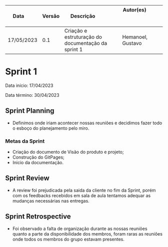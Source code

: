 | Data       | Versão | Descrição            | Autor(es)                                                   |
| ---------- | ------ | -------------------- | ------------------------------------------------------------ |
|17/05/2023 | 0.1 | Criação e estruturação do documentação da sprint 1 | Hemanoel, Gustavo|


# Sprint 1

Data início: 17/04/2023

Data término: 30/04/2023

## Sprint Planning
* Definimos onde iriam acontecer nossas reuniões e decidimos fazer todo o esboço do planejamento pelo miro.
### Metas da Sprint
* Criação do documento de Visão do produto e projeto;
* Construção do GitPages;
* Inicio da documentação.
## Sprint Review
* A review foi prejudicada pela saida da cliente no fim da Sprint, porém com os feedbacks recebidos em sala de aula tentamos adequar as mudanças necessárias nas entregas.
 
## Sprint Retrospective
* Foi observado a falta de organização durante as nossas reuniões quanto a parte da disponibilidade dos membros, foram raras as reuniões onde todos os membros do grupo estavam presentes.

















<!-- ## Práticas utilizadas do XP

| Práticas | Aplicação |
| ------------- |:-------------:|
| Refatoração | O Visual Studio Code será uma ferramenta utilizada para auxiliar o refatoramento de código, uma vez que essa IDE possui recursos integrados que suportam e auxiliam técnicas de refatoração |
| Projeto Simples | O Visual Studio Code será uma ferramenta que auxiliará no desenvolvimento de um código simples, uma vez que possui vários pacotes de extensões que simplificam o processo de desenvolvimento | 
| Integração Contínua |  O código irá ser frequentemente integrado (versionado) ajudando tanto na questão da transparência como no aumento da segurança do código a partir do controle de versões evitando perda do código por modificações. | 
| Testes Unitários | Adotaremos os testes unitários  a fim de garantir a qualidade do código e a sua aderência aos requisitos. |
| Posse Coletiva | A equipe passa a ser responsável por cada arquivo de código, não sendo necessário solicitar autorização para fazer alterações. |
| Padronização de código | Utilizaremos padrões de nomeclatura usando nomes descritivos, assim como convenções de nomenclatura(camelCase ou snake_case), também sera feito o uso consistente de espaços ou tab para a indentação correta do código além de comentários para explicar a funcionalidade do código. | 
| Small Releases (Pequenas versões) | Permite entregar o valor de forma incremental e interativa. |


em eu lembro dele explicando na aula, que os metodos de scrumxp que optamos na entrega 1

Desenvolveremos o projeto com o menor número possível de classes e método, passando em todos os testes e evitando duplicação de funcionalidades. -->

